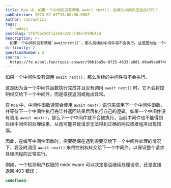 ```yaml
---
title: Koa 中，如果一个中间件没有调用 await next()，后续的中间件还会执行吗？
pubDatetime: 2023-07-07T16:00:00.000Z
author: caorushizi
tags:
  - nodejs
postSlug: 3fb75bc50f1a3e8a22ecf40e7599b4ad
description: >-
  如果一个中间件没有调用`awaitnext()`，那么后续的中间件将不会执行。这是因为当一个中间件函数执行完成并且没有调用`awaitnext()`时，它不会将控制权交给下一个中间件，而是直接返回或抛
difficulty: 2
questionNumber: 2
source: >-
  https://fe.ecool.fun/topic-answer/96b1ba5e-0f25-4633-a8d1-d0a49ee9f463?orderBy=updateTime&order=desc&tagId=18
---
```


如果一个中间件没有调用 `await next()`，那么后续的中间件将不会执行。

这是因为当一个中间件函数执行完成并且没有调用 `await next()` 时，它不会将控制权交给下一个中间件，而是直接返回或抛出异常。

在 `Koa` 中，中间件函数通常会使用 `await next()` 语句来调用下一个中间件函数，并等待下一个中间件执行完毕并返回结果后再执行自己的逻辑。如果一个中间件没有调用 `await next()`，那么下一个中间件就不会被执行，当前中间件也不能得到后续中间件的处理结果，从而可能导致请求无法得到正确的响应或者程序出现错误。

因此，在编写中间件函数时，需要确保在遇到需要交给下一个中间件处理的情况下，要及时调用 `await next()` 来将控制权转交给下一个中间件，以保证整个请求处理流程的正常进行。

例如，一个检测用户权限的 middleware 可以决定是否继续处理请求，还是直接返回 403 错误：

```typescript
undefined;
```
